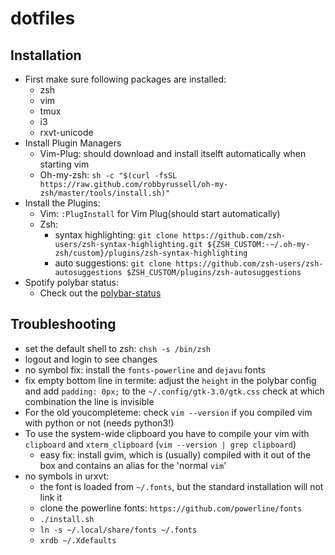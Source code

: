 # dotfiles

## Installation
+ First make sure following packages are installed:
  + zsh
  + vim
  + tmux
  + i3
  + rxvt-unicode
+ Install Plugin Managers
  + Vim-Plug: should download and install itselft automatically when starting vim
  + Oh-my-zsh: ```sh -c "$(curl -fsSL https://raw.github.com/robbyrussell/oh-my-zsh/master/tools/install.sh)"```
+ Install the Plugins:
  + Vim: `:PlugInstall` for Vim Plug(should start automatically)
  + Zsh:
    + syntax highlighting: ```git clone https://github.com/zsh-users/zsh-syntax-highlighting.git ${ZSH_CUSTOM:-~/.oh-my-zsh/custom}/plugins/zsh-syntax-highlighting```
    + auto suggestions: ```git clone https://github.com/zsh-users/zsh-autosuggestions $ZSH_CUSTOM/plugins/zsh-autosuggestions```
+ Spotify polybar status:
  + Check out the [polybar-status](https://github.com/Jvanrhijn/polybar-spotify)

## Troubleshooting
+ set the default shell to zsh: ```chsh -s /bin/zsh``` 
+ logout and login to see changes
+ no symbol fix: install the `fonts-powerline` and `dejavu` fonts
+ fix empty bottom line in termite: adjust the `height` in the polybar config and add `padding: 0px;` to the `~/.config/gtk-3.0/gtk.css` check at which combination the line is invisible
+ For the old youcompleteme: check `vim --version` if you compiled vim with python or not (needs python3!)
+ To use the system-wide clipboard you have to compile your vim with `clipboard` and `xterm_clipboard` (`vim --version | grep clipboard`)
  + easy fix: install gvim, which is (usually) compiled with it out of the box and contains an alias for the 'normal `vim`'
+ no symbols in urxvt:
  + the font is loaded from `~/.fonts`, but the standard installation will not link it
  + clone the powerline fonts: `https://github.com/powerline/fonts`
  + `./install.sh`
  + `ln -s ~/.local/share/fonts ~/.fonts`
  + `xrdb ~/.Xdefaults`
